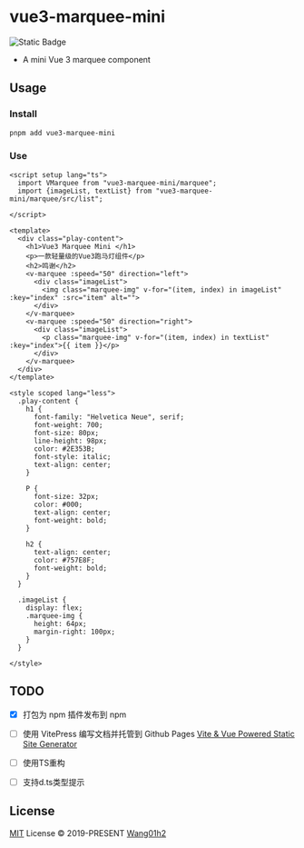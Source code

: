 # vue3-marquee-mini

![Static Badge](https://img.shields.io/badge/npm-v1.0.1-red)


- A mini Vue 3 marquee component

## Usage

### Install

```bash
pnpm add vue3-marquee-mini
```

### Use 

```vue
<script setup lang="ts">
  import VMarquee from "vue3-marquee-mini/marquee";
  import {imageList, textList} from "vue3-marquee-mini/marquee/src/list";

</script>

<template>
  <div class="play-content">
    <h1>Vue3 Marquee Mini </h1>
    <p>一款轻量级的Vue3跑马灯组件</p>
    <h2>鸣谢</h2>
    <v-marquee :speed="50" direction="left">
      <div class="imageList">
        <img class="marquee-img" v-for="(item, index) in imageList" :key="index" :src="item" alt="">
      </div>
    </v-marquee>
    <v-marquee :speed="50" direction="right">
      <div class="imageList">
        <p class="marquee-img" v-for="(item, index) in textList" :key="index">{{ item }}</p>
      </div>
    </v-marquee>
  </div>
</template>

<style scoped lang="less">
  .play-content {
    h1 {
      font-family: "Helvetica Neue", serif;
      font-weight: 700;
      font-size: 80px;
      line-height: 98px;
      color: #2E353B;
      font-style: italic;
      text-align: center;
    }

    P {
      font-size: 32px;
      color: #000;
      text-align: center;
      font-weight: bold;
    }

    h2 {
      text-align: center;
      color: #757E8F;
      font-weight: bold;
    }
  }

  .imageList {
    display: flex;
    .marquee-img {
      height: 64px;
      margin-right: 100px;
    }
  }

</style>

```
## TODO
- [x] 打包为 npm 插件发布到 npm
- [ ] 使用 VitePress 编写文档并托管到 Github Pages [Vite & Vue Powered Static Site Generator](https://vitepress.dev/)
- [ ] 使用TS重构
- [ ] 支持d.ts类型提示


## License

[MIT](./LICENSE) License &copy; 2019-PRESENT [Wang01h2](https://github.com/wang01h2)
